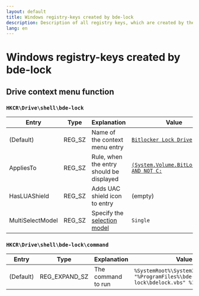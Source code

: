 ```yaml
---
layout: default
title: Windows registry-keys created by bde-lock
description: Description of all registry keys, which are created by the bde-lock installer to provide a drive context menu entry to lock an unlocked BitLocker encrypted drive
lang: en
---
```


# Windows registry-keys created by bde-lock

## Drive context menu function

### `HKCR\Drive\shell\bde-lock`

Entry | Type | Explanation | Value | Localized
------|------|-------------|-------|----------
(Default) | REG_SZ | Name of the context menu entry | [`Bitlocker Lock Drive`](/locale/en.nsh#L18) | yes
AppliesTo | REG_SZ | Rule, when the entry should be displayed | [`(System.Volume.BitLocker...) AND NOT C:`](/bdelock.nsi#L77) | no
HasLUAShield | REG_SZ | Adds UAC shield icon to entry | (empty) | no
MultiSelectModel | REG_SZ | Specify the [selection model](https://docs.microsoft.com/en-us/windows/desktop/shell/how-to-employ-the-verb-selection-model) | `Single` | no

### `HKCR\Drive\shell\bde-lock\command`

Entry | Type | Explanation | Value | Localized
------|------|-------------|-------|----------
(Default) | REG_EXPAND_SZ | The command to run | `%SystemRoot%\System32\wscript.exe "%ProgramFiles%\bde-lock\bdelock.vbs" %1` | no
